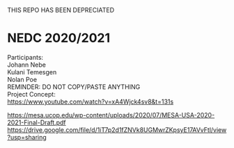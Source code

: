 THIS REPO HAS BEEN DEPRECIATED

# NEDC 2020/2021
Participants: <br />
Johann Nebe <br />
Kulani Temesgen <br />
Nolan Poe <br />
REMINDER: DO NOT COPY/PASTE ANYTHING <br />
Project Concept: <br />
https://www.youtube.com/watch?v=xA4Wjck4sv8&t=131s <br />

https://mesa.ucop.edu/wp-content/uploads/2020/07/MESA-USA-2020-2021-Final-Draft.pdf <br />
https://drive.google.com/file/d/1iT7p2d1fZNVk8UGMwrZKpsyE17AVvFtl/view?usp=sharing
